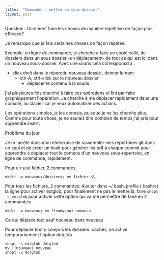 ```yaml
---
title:  "Commande : mettre en sous-dossier" 
layout: post
---
```

Question : Comment faire les choses de manière répétitive de façon plus efficace?

Je remarque que je fais certaines choses de façon répétée.

Exemple: en ligne de commande, je cherche à faire un copié collé, de
dossiers dans un sous dossier -un déplacement- de tout ce qui est ici
dans un nouveau sous-dossier. Avec une souris cela corresiponsd à :
- click droit dans le réperotir, nouveau dossie , donner le nom
   - ctrl-A, ctrl-click sur le nouveau dossier
     - déplacer le contenu à la souris

j'ai plusieures fois cherché à faire ces opérations et fini par faire
graphiquement l'opération. Je cherche à me déplacer rapidement dans une
console, au clavier car je veux automatiser ces actions.

Les opérations simples, je les connais, puisque je ne les cherche plus.
Comme pour toute chose, je ne saurais dire combien de temps j'ai pris
pour apprendre insert.

Problème du jour

Je m 'arrête dans mon etntrerpise de rassembler mes repertoires git dans
un seul et de créer un hook pour générer les pdf à chaque commit pour
apprendre à déplacer tout le contenu d'un nouveau sous-répertoire, en
ligne de commande, rapidement.

Pour un seul fichier, 2 commandes:

    mkdir -p nouveaux/dossiers; mv fichier $\_

Pour tous les fichiers, 2 commandes:
Ajouter dans ~/.bash\_profile (.bashrc)  la ligne pour activer extglob,
pour finalement ne pas le mettre là, faire `shopt -s extglob` pour
activer cette option qui va me permettre de faire en 2 commandes:

    mkdir -p nouveau; mv !(nouveau) nouveau

Ce qui déplace tout sauf nouveau dans nouveau

Pour déplacer tout y compris les dossiers .cachés, on active
temporarirement l'option dotglob

    shopt -s extglob dotglob
    mv !(nouveau) nouveau
    shopt -u dotglob


